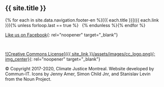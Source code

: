 <hr style="height:10px;visibility:hidden;margin:0"/>

## {{ site.title }}

{% for each in site.data.navigation.footer-en %}[{{ each.title }}]({{ each.link }}){% unless forloop.last == true %} &ensp;{% endunless %}{% endfor %}

[Like us on Facebook](https://www.facebook.com/ClimateJusticeMontreal/){: rel="noopener" target="_blank"}

<br>

[![Creative Commons License]({{ site_link }}/assets/images/cc_logo.png){: img_center}](http://creativecommons.org/licenses/by-nc-sa/4.0/){: rel="noopener" target="_blank"}

© Copyright 2017-2020, Climate Justice Montreal. Website developed by Commun-IT. Icons by Jenny Amer, Simon Child Jnr, and Stanislav Levin from the Noun Project.
